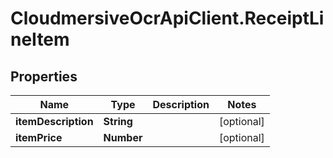 # CloudmersiveOcrApiClient.ReceiptLineItem

## Properties
Name | Type | Description | Notes
------------ | ------------- | ------------- | -------------
**itemDescription** | **String** |  | [optional] 
**itemPrice** | **Number** |  | [optional] 


